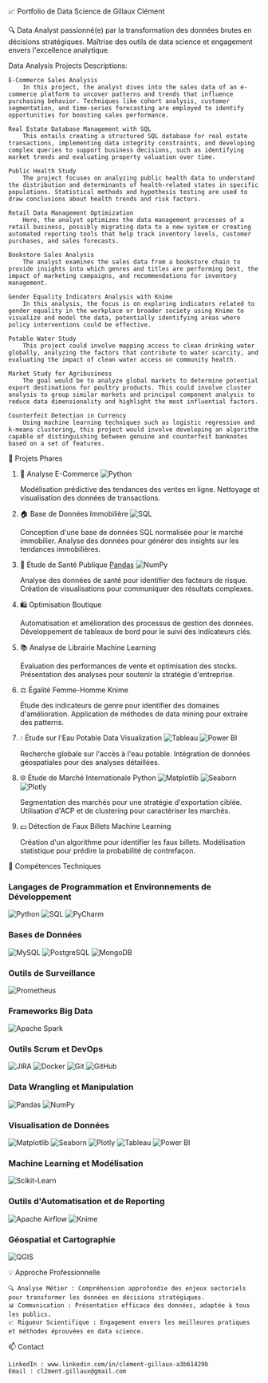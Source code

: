 📈 Portfolio de Data Science de Gillaux Clément

🔍 Data Analyst passionné(e) par la transformation des données brutes en décisions stratégiques. Maîtrise des outils de data science et engagement envers l'excellence analytique.

Data Analysis Projects Descriptions:

    E-Commerce Sales Analysis
        In this project, the analyst dives into the sales data of an e-commerce platform to uncover patterns and trends that influence purchasing behavior. Techniques like cohort analysis, customer segmentation, and time-series forecasting are employed to identify opportunities for boosting sales performance.

    Real Estate Database Management with SQL
        This entails creating a structured SQL database for real estate transactions, implementing data integrity constraints, and developing complex queries to support business decisions, such as identifying market trends and evaluating property valuation over time.

    Public Health Study
        The project focuses on analyzing public health data to understand the distribution and determinants of health-related states in specific populations. Statistical methods and hypothesis testing are used to draw conclusions about health trends and risk factors.

    Retail Data Management Optimization
        Here, the analyst optimizes the data management processes of a retail business, possibly migrating data to a new system or creating automated reporting tools that help track inventory levels, customer purchases, and sales forecasts.

    Bookstore Sales Analysis
        The analyst examines the sales data from a bookstore chain to provide insights into which genres and titles are performing best, the impact of marketing campaigns, and recommendations for inventory management.

    Gender Equality Indicators Analysis with Knime
        In this analysis, the focus is on exploring indicators related to gender equality in the workplace or broader society using Knime to visualize and model the data, potentially identifying areas where policy interventions could be effective.

    Potable Water Study
        This project could involve mapping access to clean drinking water globally, analyzing the factors that contribute to water scarcity, and evaluating the impact of clean water access on community health.

    Market Study for Agribusiness
        The goal would be to analyze global markets to determine potential export destinations for poultry products. This could involve cluster analysis to group similar markets and principal component analysis to reduce data dimensionality and highlight the most influential factors.

    Counterfeit Detection in Currency
        Using machine learning techniques such as logistic regression and k-means clustering, this project would involve developing an algorithm capable of distinguishing between genuine and counterfeit banknotes based on a set of features.



🚀 Projets Phares

1. 🛒 Analyse E-Commerce
   ![Python](https://img.shields.io/badge/Python-3776AB?style=flat&logo=python&logoColor=white)

    Modélisation prédictive des tendances des ventes en ligne.
    Nettoyage et visualisation des données de transactions.

2. 🏠 Base de Données Immobilière
   ![SQL](https://img.shields.io/badge/SQL-4479A1?style=flat&logo=postgresql&logoColor=white)

    Conception d'une base de données SQL normalisée pour le marché immobilier.
    Analyse des données pour générer des insights sur les tendances immobilières.

3. 🏥 Étude de Santé Publique
 [Pandas](https://img.shields.io/badge/Pandas-150458?style=flat&logo=pandas&logoColor=white)
![NumPy](https://img.shields.io/badge/NumPy-013243?style=flat&logo=numpy&logoColor=white)

    Analyse des données de santé pour identifier des facteurs de risque.
    Création de visualisations pour communiquer des résultats complexes.

4. 🛍️ Optimisation Boutique
   

    Automatisation et amélioration des processus de gestion des données.
    Développement de tableaux de bord pour le suivi des indicateurs clés.

5. 📚 Analyse de Librairie Machine Learning

    Évaluation des performances de vente et optimisation des stocks.
    Présentation des analyses pour soutenir la stratégie d'entreprise.

6. ⚖️ Égalité Femme-Homme Knime

    Étude des indicateurs de genre pour identifier des domaines d'amélioration.
    Application de méthodes de data mining pour extraire des patterns.

7. 💧 Étude sur l'Eau Potable Data Visualization
![Tableau](https://img.shields.io/badge/Tableau-E97627?style=flat&logo=tableau&logoColor=white)
![Power BI](https://img.shields.io/badge/Power_BI-F2C811?style=flat&logo=powerbi&logoColor=black)

    Recherche globale sur l'accès à l'eau potable.
    Intégration de données géospatiales pour des analyses détaillées.
9. 🌐 Étude de Marché Internationale Python
![Matplotlib](https://img.shields.io/badge/Matplotlib-FFA500?style=flat)
![Seaborn](https://img.shields.io/badge/Seaborn-FFA500?style=flat)
![Plotly](https://img.shields.io/badge/Plotly-3F4F75?style=flat&logo=plotly&logoColor=white)


    Segmentation des marchés pour une stratégie d'exportation ciblée.
    Utilisation d'ACP et de clustering pour caractériser les marchés.

10. 💵 Détection de Faux Billets Machine Learning

    Création d'un algorithme pour identifier les faux billets.
    Modélisation statistique pour prédire la probabilité de contrefaçon.


🧰 Compétences Techniques
### Langages de Programmation et Environnements de Développement
![Python](https://img.shields.io/badge/Python-3776AB?style=flat&logo=python&logoColor=white)
![SQL](https://img.shields.io/badge/SQL-4479A1?style=flat&logo=postgresql&logoColor=white)
![PyCharm](https://img.shields.io/badge/PyCharm-000000?style=flat&logo=pycharm&logoColor=white)

### Bases de Données
![MySQL](https://img.shields.io/badge/MySQL-4479A1?style=flat&logo=mysql&logoColor=white)
![PostgreSQL](https://img.shields.io/badge/PostgreSQL-316192?style=flat&logo=postgresql&logoColor=white)
![MongoDB](https://img.shields.io/badge/MongoDB-47A248?style=flat&logo=mongodb&logoColor=white)

### Outils de Surveillance
![Prometheus](https://img.shields.io/badge/Prometheus-E6522C?style=flat&logo=prometheus&logoColor=white)


### Frameworks Big Data
![Apache Spark](https://img.shields.io/badge/Apache_Spark-E25A1C?style=flat&logo=apachespark&logoColor=white)

### Outils Scrum et DevOps
![JIRA](https://img.shields.io/badge/JIRA-0052CC?style=flat&logo=jira&logoColor=white)
![Docker](https://img.shields.io/badge/Docker-2496ED?style=flat&logo=docker&logoColor=white)
![Git](https://img.shields.io/badge/Git-F05032?style=flat&logo=git&logoColor=white)
![GitHub](https://img.shields.io/badge/GitHub-181717?style=flat&logo=github&logoColor=white)

### Data Wrangling et Manipulation
![Pandas](https://img.shields.io/badge/Pandas-150458?style=flat&logo=pandas&logoColor=white)
![NumPy](https://img.shields.io/badge/NumPy-013243?style=flat&logo=numpy&logoColor=white)

### Visualisation de Données
![Matplotlib](https://img.shields.io/badge/Matplotlib-FFA500?style=flat)
![Seaborn](https://img.shields.io/badge/Seaborn-FFA500?style=flat)
![Plotly](https://img.shields.io/badge/Plotly-3F4F75?style=flat&logo=plotly&logoColor=white)
![Tableau](https://img.shields.io/badge/Tableau-E97627?style=flat&logo=tableau&logoColor=white)
![Power BI](https://img.shields.io/badge/Power_BI-F2C811?style=flat&logo=powerbi&logoColor=black)

### Machine Learning et Modélisation
![Scikit-Learn](https://img.shields.io/badge/Scikit--Learn-F7931E?style=flat&logo=scikit-learn&logoColor=white)

### Outils d'Automatisation et de Reporting
![Apache Airflow](https://img.shields.io/badge/Apache_Airflow-017CEE?style=flat&logo=apacheairflow&logoColor=white)
![Knime](https://img.shields.io/badge/Knime-0078D4?style=flat)

### Géospatial et Cartographie
![QGIS](https://img.shields.io/badge/QGIS-589632?style=flat&logo=qgis&logoColor=white)


💡 Approche Professionnelle

    🔍 Analyse Métier : Compréhension approfondie des enjeux sectoriels pour transformer les données en décisions stratégiques.
    📊 Communication : Présentation efficace des données, adaptée à tous les publics.
    📈 Rigueur Scientifique : Engagement envers les meilleures pratiques et méthodes éprouvées en data science.

📫 Contact

    LinkedIn : www.linkedin.com/in/clément-gillaux-a3b61429b
    Email : cl2ment.gillaux@gmail.com
